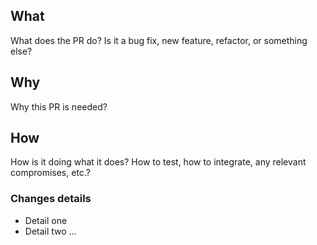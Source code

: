 ## What

What does the PR do?
Is it a bug fix, new feature, refactor, or something else?

## Why

Why this PR is needed?

## How

How is it doing what it does?
How to test, how to integrate, any relevant compromises, etc.?

### Changes details

- Detail one
- Detail two
  ...
